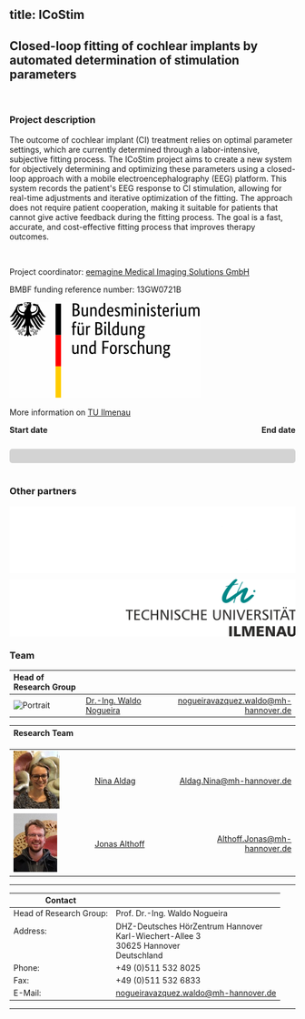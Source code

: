title: ICoStim
---

<!--![ICoStim](https://www.vianna.de/01_workgroups/nogueira/icostim/ICoStim_AdobeStock_600111921.jpeg){style="float:right; margin-left:1em; width=50px"}-->

## Closed-loop fitting of cochlear implants by automated determination of stimulation parameters 
<br>

### Project description

The outcome of cochlear implant (CI) treatment relies on optimal parameter settings, which are currently determined through a labor-intensive, subjective fitting process. The ICoStim project aims to create a new system for objectively determining and optimizing these parameters using a closed-loop approach with a mobile electroencephalography (EEG) platform. This system records the patient's EEG response to CI stimulation, allowing for real-time adjustments and iterative optimization of the fitting. The approach does not require patient cooperation, making it suitable for patients that cannot give active feedback during the fitting process. The goal is a fast, accurate, and cost-effective fitting process that improves therapy outcomes.

<br>

Project coordinator: [eemagine Medical Imaging Solutions GmbH](https://www.eemagine.com/)

BMBF funding reference number: 13GW0721B

<img src="https://raw.githubusercontent.com/vianna-research/website/fb6f0bbdb6a585b4a5f58537047f7739cffa5f7f/pages/01_workgroups/nogueira/ICOSTIM/bmbf_logo.svg" alt="BMBF">

<br>

More information on <a href="https://www.tu-ilmenau.de/en/university/departments/department-of-computer-science-and-automation/profile/institutes-and-groups/institute-of-biomedical-engineering-and-informatics-bmti/research/measurement-and-stimulation-technologies-1/icostim-closed-loop-fitting-of-cochlear-implants-by-automated-determination-of-stimulation-parameters">TU Ilmenau</a> <i class="fa fa-external-link-square fa-lg"></i>

<!---
<div style="width: 200px; height: 20px; background-color: lightgray; border-radius: 5px; overflow: hidden;">
  <div style="width: 50%; height: 100%; background-color: green;"></div>
</div>
--->


<!-- Labels and Date Container with inline style -->
<div style="display: flex; justify-content: space-between; font-size: 14px; margin-bottom: 5px;">
  <div style="text-align: left;"><b>Start date</b></div>
  <div style="text-align: right;"><b>End date</b></div>
</div>

<!-- Date Container with inline style -->
<div style=" display: flex; justify-content: space-between; font-size: 14px; margin-bottom: 20px;">
  <div id="start-date"></div>
  <div id="end-date" style="text-align: right; "></div>
</div>

<!-- Progress Bar -->
<div style="width: 100%; height: 25px; background-color: lightgray; border-radius: 5px; overflow: hidden; position: relative;" id='outerBar'>
  <div id="progress" style="width: 0%; height: 100%; background-color: #00b0f0; transition: width 0.5s;"></div>
</div>

<script>
  // Define start and end dates
  const startDate = new Date("2025-03-01"); // Change to your actual start date
  const endDate = new Date("2027-02-29");   // Change to your actual end date
  const currentDate = new Date();

  // Format the dates as "1 December 2022"
  const options = { day: 'numeric', month: 'long', year: 'numeric' };
  const startFormatted = startDate.toLocaleDateString('en-GB', options);
  const endFormatted = endDate.toLocaleDateString('en-GB', options);

  // Set the formatted dates in the HTML
  document.getElementById("start-date").innerText = startFormatted;
  document.getElementById("end-date").innerText = endFormatted;

  // Calculate progress percentage
  const totalDuration = endDate - startDate;
  const elapsedTime = currentDate - startDate;
  let progressPercentage = (elapsedTime / totalDuration) * 100;

  // Ensure percentage is within bounds (0-100)
  progressPercentage = Math.max(0, Math.min(progressPercentage, 100));

  // Update progress bar width
  document.getElementById("progress").style.width = progressPercentage + "%";
</script>


<br>

### Other partners
<div style="display: flex; flex-wrap: wrap; gap: 10px;">
  <a href="https://www.eemagine.com/" style="text-decoration: none; border: none; display: inline-block; flex: 1 1 300px;"><img src="https://raw.githubusercontent.com/vianna-research/website/e019a02046e99bd68dec78e741a3da6101bc83ec/pages/01_workgroups/nogueira/ICOSTIM/eemagine_logo.svg" alt="eemagine Medical Imaging Solutions GmbH" style="width: 100%; height: auto; display: block;">
  </a>
  
  <a href="https://www.tu-ilmenau.de/en/" style="text-decoration: none; border: none; display: inline-block; flex: 1 1 300px;">
  <img src="https://raw.githubusercontent.com/vianna-research/website/e019a02046e99bd68dec78e741a3da6101bc83ec/pages/01_workgroups/nogueira/ICOSTIM/tu_ilmenau_logo.svg" style="width: 100%; height: auto; display: block;">    </a>
</div>






### Team
| Head of Research Group | &nbsp; &nbsp; &nbsp; &nbsp; &nbsp; &nbsp; &nbsp; &nbsp; &nbsp; &nbsp; &nbsp; &nbsp; &nbsp; &nbsp; &nbsp; &nbsp; &nbsp; &nbsp; &nbsp; &nbsp; &nbsp; &nbsp; | &nbsp; &nbsp; &nbsp; &nbsp; &nbsp; &nbsp; &nbsp; &nbsp; &nbsp; &nbsp; &nbsp; &nbsp; &nbsp; &nbsp; &nbsp; &nbsp; &nbsp; &nbsp; &nbsp; &nbsp; &nbsp; &nbsp; &nbsp; &nbsp; &nbsp; &nbsp; &nbsp; &nbsp; &nbsp; &nbsp; &nbsp; &nbsp; &nbsp; &nbsp; &nbsp; |
| :----------------------------------- | :------------------------------------------------------------------------------------------------- | -------------------------------------: |
| ![Portrait](staff/Nogueiraklein.jpg) | [Dr.-Ing. Waldo Nogueira](https://vianna.de/01_workgroups/nogueira/staff/a_nogueira.html)          | <nogueiravazquez.waldo@mh-hannover.de> |

| Research Team &nbsp; &nbsp; &nbsp; &nbsp; &nbsp; &nbsp; &nbsp; &nbsp; | &nbsp; &nbsp; &nbsp; &nbsp; &nbsp; &nbsp; &nbsp; &nbsp; &nbsp; &nbsp; &nbsp; &nbsp; &nbsp; &nbsp; &nbsp; &nbsp; &nbsp; &nbsp; &nbsp; &nbsp; &nbsp; &nbsp; | &nbsp; &nbsp; &nbsp; &nbsp; &nbsp; &nbsp; &nbsp; &nbsp; &nbsp; &nbsp; &nbsp; &nbsp; &nbsp; &nbsp; &nbsp; &nbsp; &nbsp; &nbsp; &nbsp; &nbsp; &nbsp; &nbsp; &nbsp; &nbsp; &nbsp; &nbsp; &nbsp; &nbsp; &nbsp; &nbsp; &nbsp; &nbsp; &nbsp; &nbsp; &nbsp; |
| :----------------------------------- | :------------------------------------------------------------------------------------------------- | -------------------------------------: |
| ![Portrait](staff/Nina.jpg)	         | [Nina Aldag](https://vianna.uber.space/01_workgroups/nogueira/staff/nina.html)                     | <Aldag.Nina@mh-hannover.de>            |
| ![Portrait](staff/jonasSmall.jpg)	   | [Jonas Althoff](https://vianna.de/01_workgroups/nogueira/staff/jonas.html)	                        | <Althoff.Jonas@mh-hannover.de>         |



---

| Contact                 |                            |
| ------------------------|--------------------------- |
| Head of Research Group:<br>          | Prof. Dr.-Ing. Waldo Nogueira|
| Address: <br><br><br>   | DHZ-Deutsches HörZentrum Hannover<br> Karl-Wiechert-Allee 3 <br> 30625 Hannover <br> Deutschland |
| Phone:                  | +49 (0)511 532 8025 |
| Fax:                    | +49 (0)511 532 6833 |
| E-Mail:                 |<nogueiravazquez.waldo@mh-hannover.de>|


---




